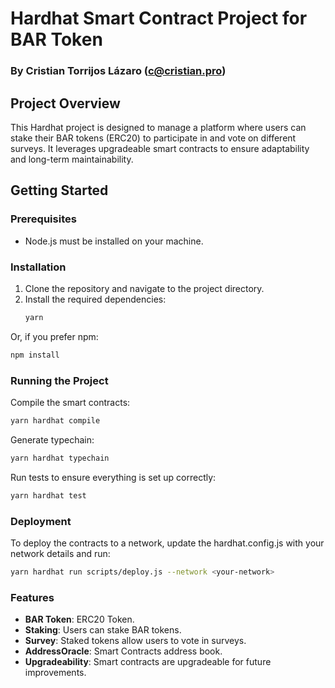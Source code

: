 # Hardhat Smart Contract Project for BAR Token
### By Cristian Torrijos Lázaro (c@cristian.pro)

## Project Overview
This Hardhat project is designed to manage a platform where users can stake their BAR tokens (ERC20) to participate in and vote on different surveys. It leverages upgradeable smart contracts to ensure adaptability and long-term maintainability.

## Getting Started

### Prerequisites
- Node.js must be installed on your machine.

### Installation
1. Clone the repository and navigate to the project directory.
2. Install the required dependencies:
   ```bash
   yarn
   ```
Or, if you prefer npm:
```bash
npm install
```

### Running the Project
Compile the smart contracts:
```bash
yarn hardhat compile
```

Generate typechain:
```bash
yarn hardhat typechain
```

Run tests to ensure everything is set up correctly:
```bash
yarn hardhat test
```

### Deployment
To deploy the contracts to a network, update the hardhat.config.js with your network details and run:

```bash
yarn hardhat run scripts/deploy.js --network <your-network>
```

### Features

- **BAR Token**: ERC20 Token.
- **Staking**: Users can stake BAR tokens.
- **Survey**: Staked tokens allow users to vote in surveys.
- **AddressOracle**: Smart Contracts address book.
- **Upgradeability**: Smart contracts are upgradeable for future improvements.

